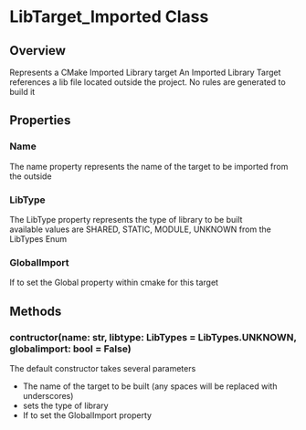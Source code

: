 # LibTarget_Imported Class

## Overview

Represents a CMake Imported Library target
An Imported Library Target references a lib file located outside the project.
No rules are generated to build it

## Properties

### Name

The name property represents the name of the target to be imported from the outside

### LibType

The LibType property represents the type of library to be built <br />
available values are SHARED, STATIC, MODULE, UNKNOWN from the LibTypes Enum

### GlobalImport

If to set the Global property within cmake for this target

## Methods

### contructor(name: str, libtype: LibTypes = LibTypes.UNKNOWN, globalimport: bool = False)

The default constructor takes several parameters

 * The name of the target to be built (any spaces will be replaced with underscores)
 * sets the type of library
 * If to set the GlobalImport property

